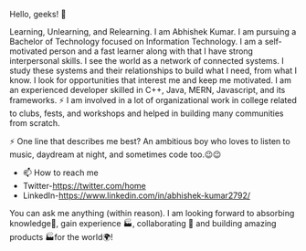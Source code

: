 Hello, geeks! 👋

Learning, Unlearning, and Relearning. I am Abhishek Kumar. I am pursuing a Bachelor of Technology focused on Information
Technology. I am a self-motivated person and a fast learner along with that I have strong interpersonal skills. I see 
the world as a network of connected systems. I study these systems and their relationships to build what I need, from 
what I know. I look for opportunities that interest me and keep me motivated. I am an experienced developer skilled 
in C++, Java, MERN, Javascript, and its frameworks. ⚡ I am involved in a lot of organizational work in college related 
to clubs, fests, and workshops and helped in building many communities from scratch.

⚡ One line that describes me best?
An ambitious boy who loves to listen to music, daydream at night, and sometimes code too.😉😉

- 📫 How to reach me 
 -   Twitter-https://twitter.com/home
 -   LinkedIn-https://www.linkedin.com/in/abhishek-kumar2792/

   You can ask me anything (within reason). I am looking forward to absorbing knowledge🧠, gain 
   experience 🏭, collaborating 🤝 and building amazing products 🏭for the world🌍!

<!---
abishekk-jpg/abishekk-jpg is a ✨ special ✨ repository because its `README.md` (this file) appears on your GitHub profile.
You can click the Preview link to take a look at your changes.
--->
